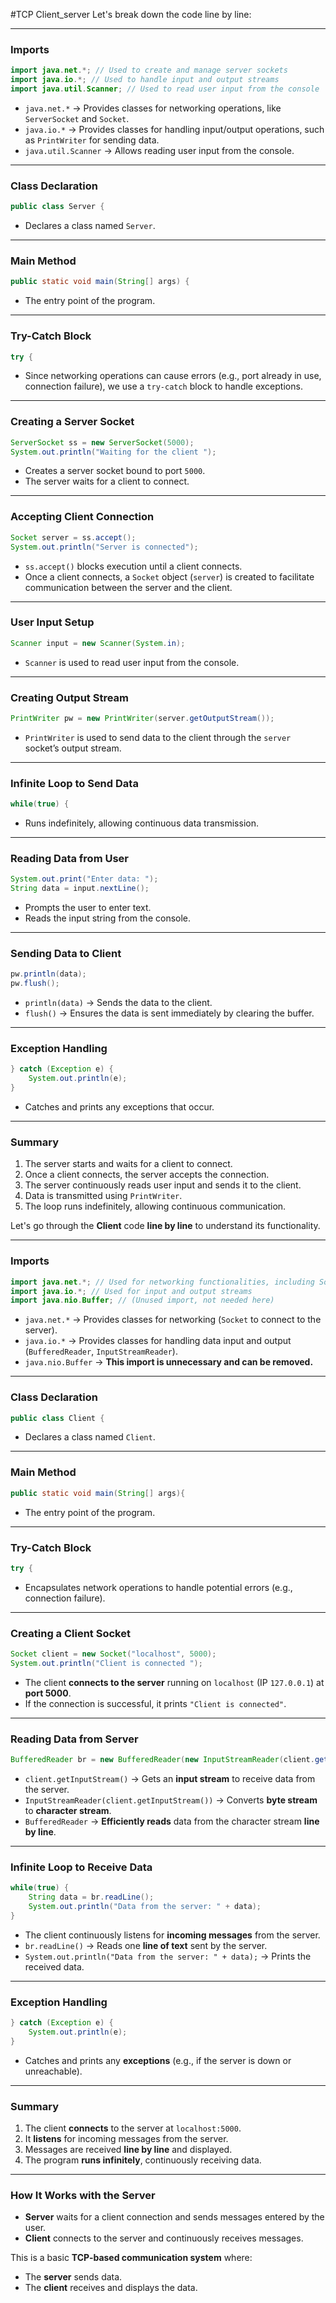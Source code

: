 #TCP Client_server
Let's break down the code line by line:

---

### **Imports**
```java
import java.net.*; // Used to create and manage server sockets
import java.io.*; // Used to handle input and output streams
import java.util.Scanner; // Used to read user input from the console
```
- `java.net.*` → Provides classes for networking operations, like `ServerSocket` and `Socket`.
- `java.io.*` → Provides classes for handling input/output operations, such as `PrintWriter` for sending data.
- `java.util.Scanner` → Allows reading user input from the console.

---

### **Class Declaration**
```java
public class Server {
```
- Declares a class named `Server`.

---

### **Main Method**
```java
public static void main(String[] args) {
```
- The entry point of the program.

---

### **Try-Catch Block**
```java
try {
```
- Since networking operations can cause errors (e.g., port already in use, connection failure), we use a `try-catch` block to handle exceptions.

---

### **Creating a Server Socket**
```java
ServerSocket ss = new ServerSocket(5000); 
System.out.println("Waiting for the client ");
```
- Creates a server socket bound to port `5000`.
- The server waits for a client to connect.

---

### **Accepting Client Connection**
```java
Socket server = ss.accept();
System.out.println("Server is connected");
```
- `ss.accept()` blocks execution until a client connects.
- Once a client connects, a `Socket` object (`server`) is created to facilitate communication between the server and the client.

---

### **User Input Setup**
```java
Scanner input = new Scanner(System.in);
```
- `Scanner` is used to read user input from the console.

---

### **Creating Output Stream**
```java
PrintWriter pw = new PrintWriter(server.getOutputStream());
```
- `PrintWriter` is used to send data to the client through the `server` socket’s output stream.

---

### **Infinite Loop to Send Data**
```java
while(true) {
```
- Runs indefinitely, allowing continuous data transmission.

---

### **Reading Data from User**
```java
System.out.print("Enter data: ");
String data = input.nextLine();
```
- Prompts the user to enter text.
- Reads the input string from the console.

---

### **Sending Data to Client**
```java
pw.println(data);
pw.flush();
```
- `println(data)` → Sends the data to the client.
- `flush()` → Ensures the data is sent immediately by clearing the buffer.

---

### **Exception Handling**
```java
} catch (Exception e) {
    System.out.println(e);
}
```
- Catches and prints any exceptions that occur.

---

### **Summary**
1. The server starts and waits for a client to connect.
2. Once a client connects, the server accepts the connection.
3. The server continuously reads user input and sends it to the client.
4. Data is transmitted using `PrintWriter`.
5. The loop runs indefinitely, allowing continuous communication.



Let's go through the **Client** code **line by line** to understand its functionality.

---

### **Imports**
```java
import java.net.*; // Used for networking functionalities, including Socket
import java.io.*; // Used for input and output streams
import java.nio.Buffer; // (Unused import, not needed here)
```
- `java.net.*` → Provides classes for networking (`Socket` to connect to the server).
- `java.io.*` → Provides classes for handling data input and output (`BufferedReader`, `InputStreamReader`).
- `java.nio.Buffer` → **This import is unnecessary and can be removed.**

---

### **Class Declaration**
```java
public class Client {
```
- Declares a class named `Client`.

---

### **Main Method**
```java
public static void main(String[] args){
```
- The entry point of the program.

---

### **Try-Catch Block**
```java
try {
```
- Encapsulates network operations to handle potential errors (e.g., connection failure).

---

### **Creating a Client Socket**
```java
Socket client = new Socket("localhost", 5000);
System.out.println("Client is connected ");
```
- The client **connects to the server** running on `localhost` (IP `127.0.0.1`) at **port 5000**.
- If the connection is successful, it prints `"Client is connected"`.

---

### **Reading Data from Server**
```java
BufferedReader br = new BufferedReader(new InputStreamReader(client.getInputStream()));
```
- `client.getInputStream()` → Gets an **input stream** to receive data from the server.
- `InputStreamReader(client.getInputStream())` → Converts **byte stream** to **character stream**.
- `BufferedReader` → **Efficiently reads** data from the character stream **line by line**.

---

### **Infinite Loop to Receive Data**
```java
while(true) {
    String data = br.readLine();
    System.out.println("Data from the server: " + data);
}
```
- The client continuously listens for **incoming messages** from the server.
- `br.readLine()` → Reads one **line of text** sent by the server.
- `System.out.println("Data from the server: " + data);` → Prints the received data.

---

### **Exception Handling**
```java
} catch (Exception e) {
    System.out.println(e);
}
```
- Catches and prints any **exceptions** (e.g., if the server is down or unreachable).

---

### **Summary**
1. The client **connects** to the server at `localhost:5000`.
2. It **listens** for incoming messages from the server.
3. Messages are received **line by line** and displayed.
4. The program **runs infinitely**, continuously receiving data.

---

### **How It Works with the Server**
- **Server** waits for a client connection and sends messages entered by the user.
- **Client** connects to the server and continuously receives messages.

This is a basic **TCP-based communication system** where:
- The **server** sends data.
- The **client** receives and displays the data.

